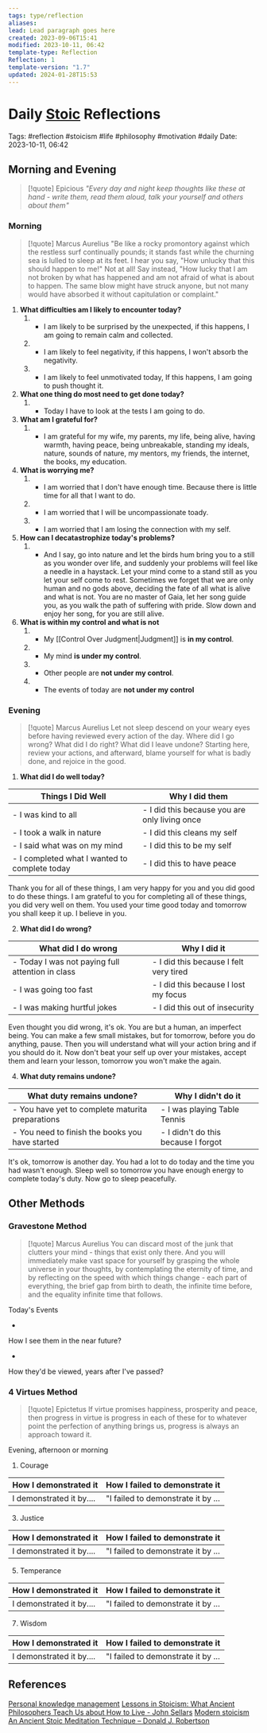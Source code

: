 ```yaml
---
tags: type/reflection
aliases: 
lead: Lead paragraph goes here
created: 2023-09-06T15:41
modified: 2023-10-11, 06:42
template-type: Reflection
Reflection: 1
template-version: "1.7"
updated: 2024-01-28T15:53
---
```


# Daily [Stoic](../SLIP-BOX/Stoicism.md) Reflections

Tags:  #reflection #stoicism #life #philosophy #motivation #daily 
Date: 2023-10-11, 06:42

## Morning and Evening

> [!quote] Epicious 
> _"Every day and night keep thoughts like these at hand - write them, read them aloud, talk your yourself and others about them"_

### Morning

> [!quote] Marcus Aurelius
> "Be like a rocky promontory against which the restless surf continually pounds; it stands fast while the churning sea is lulled to sleep at its feet. I hear you say, "How unlucky that this should happen to me!" Not at all! Say instead, "How lucky that I am not broken by what has happened and am not afraid of what is about to happen. The same blow might have struck anyone, but not many would have absorbed it without capitulation or complaint."

1. **What difficulties am I likely to encounter today?**
	1. - I am likely to be surprised by the unexpected, if this happens, I am going to remain calm and collected.  
	2. - I am likely to feel negativity, if this happens, I won't absorb the negativity.
	3. - I am likely to feel unmotivated today, If this happens, I am going to push thought it. 
2. **What one thing do most need to get done today?**
	1. - Today I have to look at the tests I am going to do. 
3. **What am I grateful for?**
	1. - I am grateful for my wife, my parents, my life, being alive, having warmth, having peace, being unbreakable, standing my ideals, nature, sounds of nature, my mentors, my friends, the internet, the books, my education. 
4. **What is worrying me?**
	1. - I am worried that I don't have enough time. Because there is little time for all that I want to do.
	2. - I am worried that I will be uncompassionate toady.
	3. - I am worried that I am losing the connection with my self.
5. **How can I decatastrophize today's problems?**
	1. - And I say, go into nature and let the birds hum bring you to a still as you wonder over life, and suddenly your problems will feel like a needle in a haystack. Let your mind come to a stand still as you let your self come to rest. Sometimes we forget that we are only human and no gods above, deciding the fate of all what is alive and what is not. You are no master of Gaia, let her song guide you, as you walk the path of suffering with pride. Slow down and enjoy her song, for you are still alive.
6. **What is within my control and what is not**
	1. - My [[Control Over Judgment|Judgment]] is **in my control**.
	2. - My mind **is under my control**.
	3. - Other people are **not under my control**.
	4. - The events of today are **not under my control**

### Evening

> [!quote] Marcus Aurelius
> Let not sleep descend on your weary eyes before having reviewed every action of the day. Where did I go wrong? What did I do right? What did I leave undone? Starting here, review your actions, and afterward, blame yourself for what is badly done, and rejoice in the good.

1. **What did I do well today?**

| Things I Did Well | Why I did them |
| ------------------- | ---------------- |
| - I was kind to all | - I did this because you are only living once |
| - I took a walk in nature  | - I did this cleans my self |
| - I said what was on my mind | - I did this to be my self |
| - I completed what I wanted to complete today | - I did this to have peace |

Thank you for all of these things, I am very happy for you and you did good to do these things. I am grateful to you for completing all of these things, you did very well on them. You used your time good today and tomorrow you shall keep it up. I believe in you. 

2. **What did I do wrong?**

| What did I do wrong | Why I did it |
| ------------------- | ---------------- |
| - Today I was not paying full attention in class | - I did this because I felt very tired  |
| - I was going too fast | - I did this because I lost my focus |
| - I was making hurtful jokes | - I did this out of insecurity  |

Even thought you did wrong, it's ok. You are but a human, an imperfect being. You can make a few small mistakes, but for tomorrow, before you do anything, pause. Then you will understand what will your action bring and if you should do it. Now don't beat your self up over your mistakes, accept them and learn your lesson, tomorrow you won't make the again.

4. **What duty remains undone?**

| What duty remains undone? | Why I didn't do it |
| ------------------- | ---------------- |
| - You have yet to complete maturita preparations | - I was playing Table Tennis |
| - You need to finish the books you have started | - I didn't do this because I forgot |

It's ok, tomorrow is another day. You had a lot to do today and the time you had wasn't enough. Sleep well so tomorrow you have enough energy to complete today's duty. Now go to sleep peacefully.

## Other Methods

### Gravestone Method

> [!quote] Marcus Aurelius
> You can discard most of the junk that clutters your mind - things that exist only there. And you will immediately make vast space for yourself by grasping the whole universe in your thoughts, by contemplating the eternity of time, and by reflecting on the speed with which things change - each part of everything, the brief gap from birth to death, the infinite time before, and the equality infinite time that follows. 

Today's Events 

-

How I see them in the near future? 

-

How they'd be viewed, years after I've passed?

### 4 Virtues Method

> [!quote] Epictetus 
> If virtue promises happiness, prosperity and peace, then progress in virtue is progress in each of these for to whatever point the perfection of anything brings us, progress is always an approach toward it.

Evening, afternoon or morning

1. Courage 

| How I demonstrated it  | How I failed to demonstrate it |
| ------------------- | ---------------- |
| I demonstrated it by....                 | "I failed to demonstrate it by ...              |

3. Justice

| How I demonstrated it  | How I failed to demonstrate it |
| ------------------- | ---------------- |
| I demonstrated it by....                 | "I failed to demonstrate it by ...             

5. Temperance

| How I demonstrated it  | How I failed to demonstrate it |
| ------------------- | ---------------- |
| I demonstrated it by....                 | "I failed to demonstrate it by ...             

7. Wisdom

| How I demonstrated it  | How I failed to demonstrate it |
| ------------------- | ---------------- |
| I demonstrated it by....                 | "I failed to demonstrate it by ...             

## References

[Personal knowledge management](Personal%20knowledge%20management.md)
[Lessons in Stoicism: What Ancient Philosophers Teach Us about How to Live - John Sellars](https://books.google.cz/books/about/Lessons_in_Stoicism.html?id=ky84zQEACAAJ&redir_esc=y)
[Modern stoicism](https://modernstoicism.com/)
[An Ancient Stoic Meditation Technique – Donald J. Robertson](https://donaldrobertson.name/2017/03/22/an-ancient-stoic-meditation-technique/)


